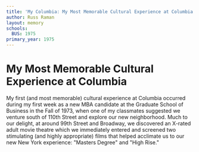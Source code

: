```yaml
---
title: 'My Columbia: My Most Memorable Cultural Experience at Columbia'
author: Russ Raman
layout: memory
schools:
  BUS: 1975
primary_year: 1975
---
```

# My Most Memorable Cultural Experience at Columbia

My first (and most memorable) cultural experience at Columbia occurred during my first week as a new MBA candidate at the Graduate School of Business in the Fall of 1973, when one of my classmates suggested we venture south of 110th Street and explore our new neighborhood.  Much to our delight, at around 99th Street and Broadway, we discovered an X-rated adult movie theatre which we immediately entered and screened two stimulating (and highly appropriate) films that helped acclimate us to our new New York experience:  "Masters Degree" and "High Rise."
